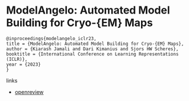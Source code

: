 # ModelAngelo: Automated Model Building for Cryo-{EM} Maps

```
@inproceedings{modelangelo_iclr23,
title = {ModelAngelo: Automated Model Building for Cryo-{EM} Maps},
author = {Kiarash Jamali and Dari Kimanius and Sjors HW Scheres},
booktitle = {International Conference on Learning Representations (ICLR)},
year = {2023}
}
```

links
- [openreview](https://openreview.net/forum?id=65XDF_nwI61)
